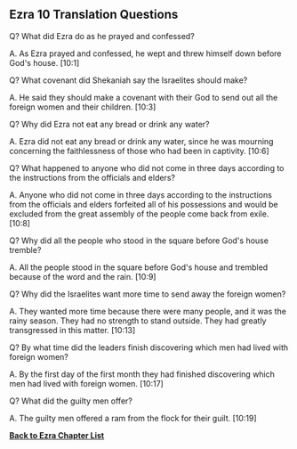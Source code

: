 ## Ezra 10 Translation Questions ##

Q? What did Ezra do as he prayed and confessed?

A. As Ezra prayed and confessed, he wept and threw himself down before God's house. [10:1]

Q? What covenant did Shekaniah say the Israelites should make?

A. He said they should make a covenant with their God to send out all the foreign women and their children. [10:3]

Q? Why did Ezra not eat any bread or drink any water?

A. Ezra did not eat any bread or drink any water, since he was mourning concerning the faithlessness of those who had been in captivity. [10:6]

Q? What happened to anyone who did not come in three days according to the instructions from the officials and elders?

A. Anyone who did not come in three days according to the instructions from the officials and elders forfeited all of his possessions and would be excluded from the great assembly of the people come back from exile. [10:8]

Q? Why did all the people who stood in the square before God's house tremble?

A. All the people stood in the square before God's house and trembled because of the word and the rain. [10:9]

Q? Why did the Israelites want more time to send away the foreign women?

A. They wanted more time because there were many people, and it was the rainy season. They had no strength to stand outside. They had greatly transgressed in this matter. [10:13]

Q? By what time did the leaders finish discovering which men had lived with foreign women?

A. By the first day of the first month they had finished discovering which men had lived with foreign women. [10:17]

Q? What did the guilty men offer?

A. The guilty men offered a ram from the flock for their guilt. [10:19]

__[Back to Ezra Chapter List](./)__

